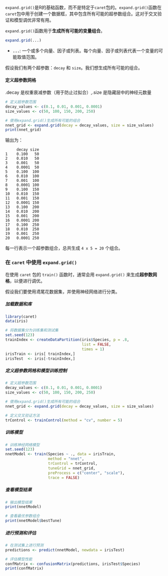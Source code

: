 `expand.grid()`是R的基础函数，而不是特定于`caret`包的。`expand.grid()`函数在`caret`包中用于创建一个数据框，其中包含所有可能的超参数组合。这对于交叉验证和模型调优非常有用。

`expand.grid()`函数用于**生成所有可能的变量组合**。

```R
expand.grid(...)
```
- **`...`**: 一个或多个向量、因子或列表。每个向量、因子或列表代表一个变量的可能取值范围。


假设我们有两个超参数：`decay` 和 `size`。我们想生成所有可能的组合。
#### 定义超参数网格
.decay 是权重衰减参数（用于防止过拟合）,.size 是隐藏层中的神经元数量
```R
# 定义超参数范围
decay_values <- c(0.1, 0.01, 0.001, 0.0001)
size_values <- c(50, 100, 150, 200, 250)

# 使用expand.grid()生成所有可能的组合
nnet_grid <- expand.grid(decay = decay_values, size = size_values)
print(nnet_grid)
```

输出为：

```
     decay size
1    0.100   50
2    0.010   50
3    0.001   50
4    0.0001  50
5    0.100  100
6    0.010  100
7    0.001  100
8    0.0001 100
9    0.100  150
10   0.010  150
11   0.001  150
12   0.0001 150
13   0.100  200
14   0.010  200
15   0.001  200
16   0.0001 200
17   0.100  250
18   0.010  250
19   0.001  250
20   0.0001 250
```

每一行表示一个超参数组合，总共生成 `4 x 5 = 20` 个组合。

### 在 `caret` 中使用 `expand.grid()`

在使用 `caret` 包的 `train()` 函数时，通常会用 `expand.grid()` 来生成**超参数网格**，以便进行调优。

假设我们要使用鸢尾花数据集，并使用神经网络进行分类。
##### 加载数据和库

```R
library(caret)
data(iris)

# 将数据集分为训练集和测试集
set.seed(123)
trainIndex <- createDataPartition(iris$Species, p = .8, 
                                  list = FALSE, 
                                  times = 1)
irisTrain <- iris[ trainIndex,]
irisTest  <- iris[-trainIndex,]
```

##### 定义超参数网格和模型训练控制

```R
# 定义超参数范围
decay_values <- c(0.1, 0.01, 0.001, 0.0001)
size_values <- c(50, 100, 150, 200, 250)

# 使用expand.grid()生成所有可能的组合
nnet_grid <- expand.grid(decay = decay_values, size = size_values)

# 定义交叉验证方法
trControl <- trainControl(method = "cv", number = 5)
```

##### 训练模型

```R
# 训练神经网络模型
set.seed(123)
nnetModel <- train(Species ~ ., data = irisTrain, 
                   method = "nnet", 
                   trControl = trControl, 
                   tuneGrid = nnet_grid, 
                   preProcess = c("center", "scale"),
                   trace = FALSE)
```

##### 查看模型结果

```R
# 输出模型结果
print(nnetModel)

# 查看最优参数组合
print(nnetModel$bestTune)
```

##### 进行预测和评估

```R
# 在测试集上进行预测
predictions <- predict(nnetModel, newdata = irisTest)

# 评估模型性能
confMatrix <- confusionMatrix(predictions, irisTest$Species)
print(confMatrix)
```
